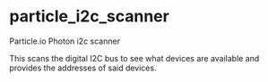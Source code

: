 # particle_i2c_scanner
Particle.io Photon i2c scanner

This scans the digital I2C bus to see what devices are available and provides the addresses of said devices.
